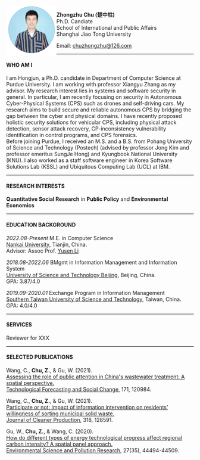 <img align="left" src="./楚中柱.png" width = '135' height ='135'>

**Zhongzhu Chu (楚中柱)**  
Ph.D. Candiate  
School of International and Public Affairs  
Shanghai Jiao Tong University


Email: <chuzhongzhu@126.com>

---
#### WHO AM I

I am Hongjun, a Ph.D. candidate in Department of Computer Science at Purdue University. I am working with professor Xiangyu Zhang as my advisor. My research interest lies in systems and software security in general. In particular, I am recently focusing on security in Autonomous Cyber-Physical Systems (CPS) such as drones and self-driving cars. My research aims to build secure and reliable autonomous CPS by bridging the gap between the cyber and physical domains. I have recently proposed holistic security solutions for vehicular CPS, including physical attack detection, sensor attack recovery, CP-inconsistency vulnerability identification in control programs, and CPS forensics.  
Before joining Purdue, I received an M.S. and a B.S. from Pohang University of Science and Technology (Postech) (advised by professor Jong Kim and professor emeritus SungJe Hong) and Kyungbook National University (KNU). I also worked as a staff software engineer in Korea Software Solutions Lab (KSSL) and Ubiquitous Computing Lab (UCL) at IBM.

---
#### RESEARCH INTERESTS

**Quantitative Social Research** in **Public Policy** and **Environmental Economics**
  
---
#### EDUCATION BACKGROUND

*2022.08-Present* M.E. in Computer Science  
[Nankai University](https://en.ustb.edu.cn/), Tianjin, China.  
Advisor: Assoc Prof. [Yusen Li](https://liyusen-nku.github.io/)

*2018.08-2022.06* BMgmt in Information Management and Information System  
[University of Science and Technology Beijing](https://en.ustb.edu.cn/), Beijing, China.  
GPA: 3.87/4.0

*2019.09-2020.01* Exchange Program in Information Management  
[Southern Taiwan University of Science and Technology](https://www.stust.edu.tw/en/), Taiwan, China.  
GPA: 4.0/4.0

---
#### SERVICES

Reviewer for XXX

---
#### SELECTED PUBLICATIONS
Wang, C., **Chu, Z.**, & Gu, W. (2021).  
[Assessing the role of public attention in China's wastewater treatment: A spatial perspective.](https://www.sciencedirect.com/science/article/pii/S0040162521004169)  
[Technological Forecasting and Social Change](https://www.sciencedirect.com/journal/technological-forecasting-and-social-change), 171, 120984.

Wang, C., **Chu, Z.**, & Gu, W. (2021).   
[Participate or not: Impact of information intervention on residents’ willingness of sorting municipal solid waste.](https://www.sciencedirect.com/science/article/pii/S0959652621027967)  
[Journal of Cleaner Production](https://www.journals.elsevier.com/journal-of-cleaner-production), 318, 128591.

Gu, W., **Chu, Z.**, & Wang, C. (2020).  
[How do different types of energy technological progress affect regional carbon intensity? A spatial panel approach.](https://link.springer.com/article/10.1007/s11356-020-10327-9)  
[Environmental Science and Pollution Research](https://www.springer.com/journal/11356/), 27(35), 44494-44509.

